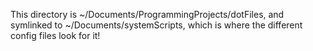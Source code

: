 This directory is ~/Documents/ProgrammingProjects/dotFiles, and symlinked to ~/Documents/systemScripts, which is where the different config files look for it!
